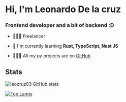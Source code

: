 # Hi, I'm Leonardo De la cruz

### Frontend developer and a bit of backend :D

- 👷🏻‍♂️ Freelancer

- 🌼 I'm currently learning **Rust, TypeScript, Nest JS**

- 👨🏻‍💻 All my py projects are on [GitHub](GitHub)

## Stats
![leocruz03 GitHub stats](https://github-readme-stats.vercel.app/api?username=leocruz03&hide=contribs,prs&show_icons=true&theme=tokyonight)

[![Top Langs](https://github-readme-stats.vercel.app/api/top-langs/?username=leocruz03&layout=compact)](https://github.com/anuraghazra/github-readme-stats)

